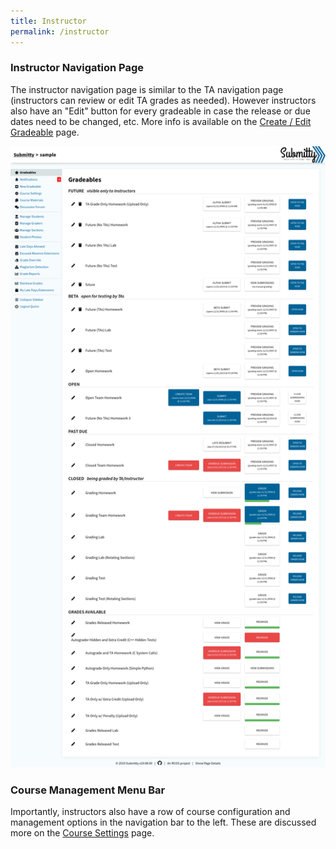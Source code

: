 ```yaml
---
title: Instructor
permalink: /instructor
---
```


### Instructor Navigation Page

The instructor navigation page is similar to the TA navigation page
(instructors can review or edit TA grades as needed).  However
instructors also have an "Edit" button for every gradeable in case the
release or due dates need to be changed, etc.  More info is available on the 
[Create / Edit Gradeable](/instructor/create_edit_gradeable) page.

![](/images/navigation_instructor.png)

### Course Management Menu Bar

Importantly, instructors also have a row of course configuration and
management options in the navigation bar to the left.  These are discussed more on the 
[Course Settings](/instructor/course_settings) page.


